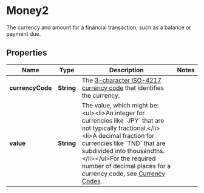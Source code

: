 

# Money2

The currency and amount for a financial transaction, such as a balance or payment due.

## Properties

| Name | Type | Description | Notes |
|------------ | ------------- | ------------- | -------------|
|**currencyCode** | **String** | The [3-character ISO-4217 currency code](https://raw.githubusercontent.com) that identifies the currency. |  |
|**value** | **String** | The value, which might be:&lt;ul&gt;&lt;li&gt;An integer for currencies like &#x60;JPY&#x60; that are not typically fractional.&lt;/li&gt;&lt;li&gt;A decimal fraction for currencies like &#x60;TND&#x60; that are subdivided into thousandths.&lt;/li&gt;&lt;/ul&gt;For the required number of decimal places for a currency code, see [Currency Codes](https://raw.githubusercontent.com). |  |



